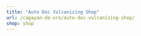 ```yaml
---
title: "Auto Doc Vulcanizing Shop"
url: /cagayan-de-oro/auto-doc-vulcanizing-shop/
shop: shop
---
```

